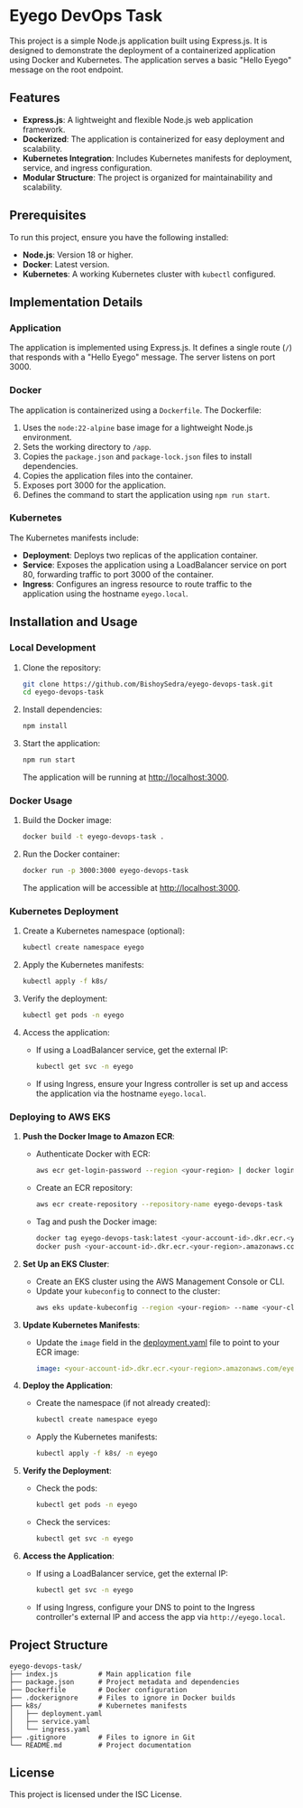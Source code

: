 # Eyego DevOps Task

This project is a simple Node.js application built using Express.js. It is designed to demonstrate the deployment of a containerized application using Docker and Kubernetes. The application serves a basic "Hello Eyego" message on the root endpoint.

## Features

- **Express.js**: A lightweight and flexible Node.js web application framework.
- **Dockerized**: The application is containerized for easy deployment and scalability.
- **Kubernetes Integration**: Includes Kubernetes manifests for deployment, service, and ingress configuration.
- **Modular Structure**: The project is organized for maintainability and scalability.

## Prerequisites

To run this project, ensure you have the following installed:
- **Node.js**: Version 18 or higher.
- **Docker**: Latest version.
- **Kubernetes**: A working Kubernetes cluster with `kubectl` configured.

## Implementation Details

### Application
The application is implemented using Express.js. It defines a single route (`/`) that responds with a "Hello Eyego" message. The server listens on port 3000.

### Docker
The application is containerized using a `Dockerfile`. The Dockerfile:
1. Uses the `node:22-alpine` base image for a lightweight Node.js environment.
2. Sets the working directory to `/app`.
3. Copies the `package.json` and `package-lock.json` files to install dependencies.
4. Copies the application files into the container.
5. Exposes port 3000 for the application.
6. Defines the command to start the application using `npm run start`.

### Kubernetes
The Kubernetes manifests include:
- **Deployment**: Deploys two replicas of the application container.
- **Service**: Exposes the application using a LoadBalancer service on port 80, forwarding traffic to port 3000 of the container.
- **Ingress**: Configures an ingress resource to route traffic to the application using the hostname `eyego.local`.

## Installation and Usage

### Local Development

1. Clone the repository:
   ```bash
   git clone https://github.com/BishoySedra/eyego-devops-task.git
   cd eyego-devops-task
   ```

2. Install dependencies:
   ```bash
   npm install
   ```

3. Start the application:
   ```bash
   npm run start
   ```
   The application will be running at [http://localhost:3000](http://localhost:3000).

### Docker Usage

1. Build the Docker image:
   ```bash
   docker build -t eyego-devops-task .
   ```

2. Run the Docker container:
   ```bash
   docker run -p 3000:3000 eyego-devops-task
   ```
   The application will be accessible at [http://localhost:3000](http://localhost:3000).

### Kubernetes Deployment

1. Create a Kubernetes namespace (optional):
   ```bash
   kubectl create namespace eyego
   ```

2. Apply the Kubernetes manifests:
   ```bash
   kubectl apply -f k8s/
   ```

3. Verify the deployment:
   ```bash
   kubectl get pods -n eyego
   ```

4. Access the application:
   - If using a LoadBalancer service, get the external IP:
     ```bash
     kubectl get svc -n eyego
     ```
   - If using Ingress, ensure your Ingress controller is set up and access the application via the hostname `eyego.local`.

### Deploying to AWS EKS

1. **Push the Docker Image to Amazon ECR**:
   - Authenticate Docker with ECR:
     ```bash
     aws ecr get-login-password --region <your-region> | docker login --username AWS --password-stdin <your-account-id>.dkr.ecr.<your-region>.amazonaws.com
     ```
   - Create an ECR repository:
     ```bash
     aws ecr create-repository --repository-name eyego-devops-task
     ```
   - Tag and push the Docker image:
     ```bash
     docker tag eyego-devops-task:latest <your-account-id>.dkr.ecr.<your-region>.amazonaws.com/eyego-devops-task:latest
     docker push <your-account-id>.dkr.ecr.<your-region>.amazonaws.com/eyego-devops-task:latest
     ```

2. **Set Up an EKS Cluster**:
   - Create an EKS cluster using the AWS Management Console or CLI.
   - Update your `kubeconfig` to connect to the cluster:
     ```bash
     aws eks update-kubeconfig --region <your-region> --name <your-cluster-name>
     ```

3. **Update Kubernetes Manifests**:
   - Update the `image` field in the [deployment.yaml](http://_vscodecontentref_/1) file to point to your ECR image:
     ```yaml
     image: <your-account-id>.dkr.ecr.<your-region>.amazonaws.com/eyego-devops-task:latest
     ```

4. **Deploy the Application**:
   - Create the namespace (if not already created):
     ```bash
     kubectl create namespace eyego
     ```
   - Apply the Kubernetes manifests:
     ```bash
     kubectl apply -f k8s/ -n eyego
     ```

5. **Verify the Deployment**:
   - Check the pods:
     ```bash
     kubectl get pods -n eyego
     ```
   - Check the services:
     ```bash
     kubectl get svc -n eyego
     ```

6. **Access the Application**:
   - If using a LoadBalancer service, get the external IP:
     ```bash
     kubectl get svc -n eyego
     ```
   - If using Ingress, configure your DNS to point to the Ingress controller's external IP and access the app via `http://eyego.local`.

## Project Structure

```
eyego-devops-task/
├── index.js          # Main application file
├── package.json      # Project metadata and dependencies
├── Dockerfile        # Docker configuration
├── .dockerignore     # Files to ignore in Docker builds
├── k8s/              # Kubernetes manifests
│   ├── deployment.yaml
│   ├── service.yaml
│   └── ingress.yaml
├── .gitignore        # Files to ignore in Git
└── README.md         # Project documentation
```

## License

This project is licensed under the ISC License.